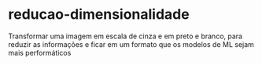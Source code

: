 # reducao-dimensionalidade
Transformar uma imagem em escala de cinza e em preto e branco, para reduzir as informações e ficar em um formato que os modelos de ML sejam mais performáticos
